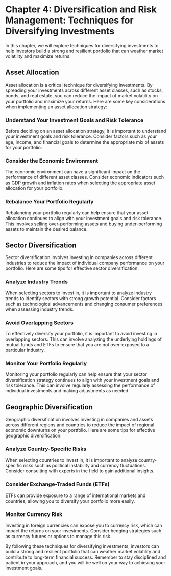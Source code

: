 Chapter 4: Diversification and Risk Management: Techniques for Diversifying Investments
=======================================================================================

In this chapter, we will explore techniques for diversifying investments to help investors build a strong and resilient portfolio that can weather market volatility and maximize returns.

Asset Allocation
----------------

Asset allocation is a critical technique for diversifying investments. By spreading your investments across different asset classes, such as stocks, bonds, and real estate, you can reduce the impact of market volatility on your portfolio and maximize your returns. Here are some key considerations when implementing an asset allocation strategy:

### Understand Your Investment Goals and Risk Tolerance

Before deciding on an asset allocation strategy, it is important to understand your investment goals and risk tolerance. Consider factors such as your age, income, and financial goals to determine the appropriate mix of assets for your portfolio.

### Consider the Economic Environment

The economic environment can have a significant impact on the performance of different asset classes. Consider economic indicators such as GDP growth and inflation rates when selecting the appropriate asset allocation for your portfolio.

### Rebalance Your Portfolio Regularly

Rebalancing your portfolio regularly can help ensure that your asset allocation continues to align with your investment goals and risk tolerance. This involves selling over-performing assets and buying under-performing assets to maintain the desired balance.

Sector Diversification
----------------------

Sector diversification involves investing in companies across different industries to reduce the impact of individual company performance on your portfolio. Here are some tips for effective sector diversification:

### Analyze Industry Trends

When selecting sectors to invest in, it is important to analyze industry trends to identify sectors with strong growth potential. Consider factors such as technological advancements and changing consumer preferences when assessing industry trends.

### Avoid Overlapping Sectors

To effectively diversify your portfolio, it is important to avoid investing in overlapping sectors. This can involve analyzing the underlying holdings of mutual funds and ETFs to ensure that you are not over-exposed to a particular industry.

### Monitor Your Portfolio Regularly

Monitoring your portfolio regularly can help ensure that your sector diversification strategy continues to align with your investment goals and risk tolerance. This can involve regularly assessing the performance of individual investments and making adjustments as needed.

Geographic Diversification
--------------------------

Geographic diversification involves investing in companies and assets across different regions and countries to reduce the impact of regional economic downturns on your portfolio. Here are some tips for effective geographic diversification:

### Analyze Country-Specific Risks

When selecting countries to invest in, it is important to analyze country-specific risks such as political instability and currency fluctuations. Consider consulting with experts in the field to gain additional insights.

### Consider Exchange-Traded Funds (ETFs)

ETFs can provide exposure to a range of international markets and countries, allowing you to diversify your portfolio more easily.

### Monitor Currency Risk

Investing in foreign currencies can expose you to currency risk, which can impact the returns on your investments. Consider hedging strategies such as currency futures or options to manage this risk.

By following these techniques for diversifying investments, investors can build a strong and resilient portfolio that can weather market volatility and contribute to long-term financial success. Remember to stay disciplined and patient in your approach, and you will be well on your way to achieving your investment goals.
